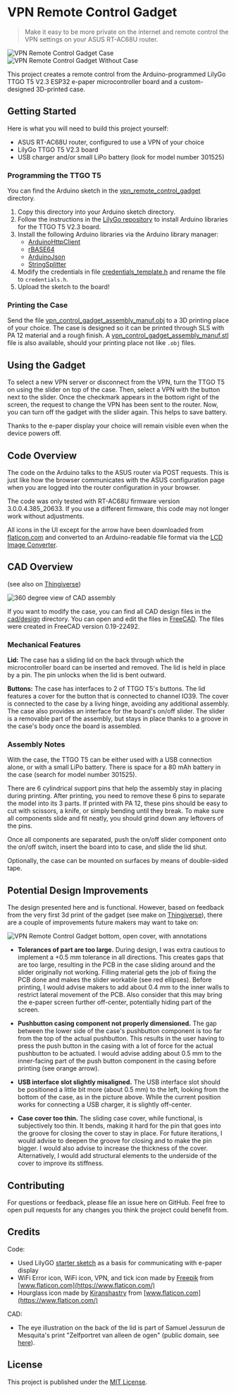 # VPN Remote Control Gadget

> Make it easy to be more private on the internet and remote control the VPN settings on your ASUS RT-AC68U router.

![VPN Remote Control Gadget Case](./docs/final_assembly_top.jpg)![VPN Remote Control Gadget Without Case](./docs/board.jpg)

This project creates a remote control from the Arduino-programmed LilyGo TTGO T5 V2.3 ESP32 e-paper microcontroller 
board and a custom-designed 3D-printed case.

## Getting Started

Here is what you will need to build this project yourself:
- ASUS RT-AC68U router, configured to use a VPN of your choice
- LilyGo TTGO T5 V2.3 board
- USB charger and/or small LiPo battery (look for model number 301525)

### Programming the TTGO T5

You can find the Arduino sketch in the [vpn_remote_control_gadget](./arduino/vpn_remote_control_gadget) directory. 

1. Copy this directory into your Arduino sketch directory.
2. Follow the instructions in the 
   [LilyGo repository](https://github.com/Xinyuan-LilyGO/LilyGo-T5-ink-series/tree/acffc2fce8a6d504aa812ce1f9745281bd57a4bc)
   to install Arduino libraries for the TTGO T5 V2.3 board.
3. Install the following Arduino libraries via the Arduino library manager:
   - [ArduinoHttpClient](https://github.com/arduino-libraries/ArduinoHttpClient/tree/7f36561e0bced5458516066ae09636e119cae0ed)
   - [rBASE64](https://github.com/boseji/rBASE64/tree/a127f41eea31d2de7abc91cff4b2d1f4521625ec)
   - [ArduinoJson](https://arduinojson.org/)
   - [StringSplitter](https://github.com/aharshac/StringSplitter/tree/faef239fcea57055ba7bddc35d4a6c47bc05a9b4)
4. Modify the credentials in file [credentials_template.h](./arduino/vpn_remote_control_gadget/credentials_template.h) 
   and rename the file to `credentials.h`.
5. Upload the sketch to the board!

### Printing the Case

Send the file [vpn_control_gadget_assembly_manuf.obj](./cad/manufacturing/vpn_remote_control_gadget_assembly_manuf.obj)
to a 3D printing place of your choice. The case is designed so it can be printed through SLS with PA 12 material and a
rough finish. A [vpn_control_gadget_assembly_manuf.stl](./cad/manufacturing/vpn_remote_control_gadget_assembly_manuf.stl)
file is also available, should your printing place not like `.obj` files.

## Using the Gadget

To select a new VPN server or disconnect from the VPN, turn the TTGO T5 on using the slider on top of the case. Then,
select a VPN with the button next to the slider. Once the checkmark appears in the bottom right of the screen, the
request to change the VPN has been sent to the router. Now, you can turn off the gadget with the slider again. This 
helps to save battery. 

Thanks to the e-paper display your choice will remain visible even when the device powers off.

## Code Overview

The code on the Arduino talks to the ASUS router via POST requests. This is just like how the browser communicates with
the ASUS configuration page when you are logged into the router configuration in your browser.

The code was only tested with RT-AC68U firmware version 3.0.0.4.385_20633. If you use a different firmware, this code
may not longer work without adjustments.

All icons in the UI except for the arrow have been downloaded from [flaticon.com](https://www.flaticon.com) and 
converted to an Arduino-readable file format via the [LCD Image Converter](https://lcd-image-converter.riuson.com).

## CAD Overview

(see also on [Thingiverse](https://www.thingiverse.com/thing:4668495))

![360 degree view of CAD assembly](./docs/360.gif)

If you want to modify the case, you can find all CAD design files in the [cad/design](./cad/design) directory. You can
open and edit the files in [FreeCAD](https://www.freecadweb.org/). The files were created in FreeCAD version 0.19-22492.

### Mechanical Features

**Lid:** The case has a sliding lid on the back through which the microcontroller board can be inserted and removed. 
The lid is held in place by a pin. The pin unlocks when the lid is bent outward.

**Buttons:** The case has interfaces to 2 of TTGO T5's buttons. The lid features a cover for the button that is 
connected to channel IO39. The cover is connected to the case by a living hinge, avoiding any additional assembly. 
The case also provides an interface for the board's on/off slider. The slider is a removable part of the assembly, 
but stays in place thanks to a groove in the case's body once the board is assembled.

### Assembly Notes

With the case, the TTGO T5 can be either used with a USB connection alone, or with a small LiPo battery. There is space 
for a 80 mAh battery in the case (search for model number 301525).

There are 6 cylindrical support pins that help the assembly stay in placing during printing. After printing, you need 
to remove these 6 pins to separate the model into its 3 parts. If printed with PA 12, these pins should be easy to cut 
with scissors, a knife, or simply bending until they break. To make sure all components slide and fit neatly, you should
 grind down any leftovers of the pins.

Once all components are separated, push the on/off slider component onto the on/off switch, insert the board into to 
case, and slide the lid shut.

Optionally, the case can be mounted on surfaces by means of double-sided tape.

## Potential Design Improvements

The design presented here and is functional. However, based on feedback from the very first 3d print of the gadget 
(see make on [Thingiverse](https://www.thingiverse.com/make:906624)), there are a couple of improvements future makers
may want to take on:

![VPN Remote Control Gadget bottom, open cover, with annotations](./docs/final_assembly_bottom_open_with_annotations.jpg)

- **Tolerances of part are too large.** During design, I was extra cautious to implement a +0.5 mm tolerance in all directions. 
This creates gaps that are too large, resulting in the PCB in the case sliding around and the slider originally not working. Filling material 
gets the job of fixing the PCB done and makes the slider workable (see red ellipses). Before printing, I 
would advise makers to add about 0.4 mm to the inner walls to restrict lateral movement of the PCB. Also consider that 
this may bring the e-paper screen further off-center, potentially hiding part of the screen.

- **Pushbutton casing component not properly dimensioned.** The gap between the lower side of the case's pushbutton 
component is too far from the top of the actual pushbutton. This results in the user having to press the push button 
in the casing with a lot of force for the actual pushbutton to be actuated. I would advise adding about 0.5 mm to 
the inner-facing part of the push button component in the casing before printing (see orange arrow).

- **USB interface slot slightly misaligned.** The USB interface slot should be positioned a little bit more (about
 0.5 mm) to the left, looking from the bottom of the case, as in the picture above. While the current position works
 for connecting a USB charger, it is slightly off-center.

- **Case cover too thin.** The sliding case cover, while functional, is subjectively too thin. It bends, making it 
hard for the pin that goes into the groove for closing the cover to stay in place. For future iterations, I 
would advise to deepen the groove for closing and to make the pin bigger. I would also advise to increase the 
thickness of the cover. Alternatively, I would add structural elements to the underside of the cover to improve its stiffness.


## Contributing

For questions or feedback, please file an issue here on GitHub. Feel free to open pull requests for any changes you 
think the project could benefit from.

## Credits

Code:
 - Used LilyGO [starter sketch](https://github.com/Xinyuan-LilyGO/LilyGo-T5-ink-series/blob/acffc2fce8a6d504aa812ce1f9745281bd57a4bc/LilyGo_T5_V2.3/LilyGo_T5_V2.3.ino) as a basis for communicating with e-paper display
 - WiFi Error icon, WiFi icon, VPN, and tick icon made by [Freepik](https://www.flaticon.com/authors/freepik) from [www.flaticon.com](https://www.flaticon.com/)
 - Hourglass icon made by [Kiranshastry](https://www.flaticon.com/free-icon/hourglass_709705?term=hourglass&page=1&position=18&related_item_id=709705) from [www.flaticon.com](https://www.flaticon.com/)

CAD:
 - The eye illustration on the back of the lid is part of Samuel Jessurun de Mesquita's print 
   "Zelfportret van alleen de ogen" (public domain, see [here](http://hdl.handle.net/10934/RM0001.COLLECT.209046)).

## License

This project is published under the [MIT License](./LICENSE.md).